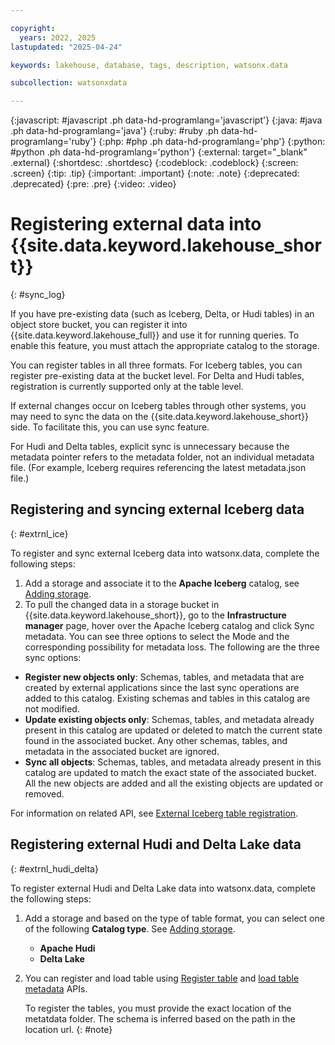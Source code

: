 ```yaml
---

copyright:
  years: 2022, 2025
lastupdated: "2025-04-24"

keywords: lakehouse, database, tags, description, watsonx.data

subcollection: watsonxdata

---
```


{:javascript: #javascript .ph data-hd-programlang='javascript'}
{:java: #java .ph data-hd-programlang='java'}
{:ruby: #ruby .ph data-hd-programlang='ruby'}
{:php: #php .ph data-hd-programlang='php'}
{:python: #python .ph data-hd-programlang='python'}
{:external: target="_blank" .external}
{:shortdesc: .shortdesc}
{:codeblock: .codeblock}
{:screen: .screen}
{:tip: .tip}
{:important: .important}
{:note: .note}
{:deprecated: .deprecated}
{:pre: .pre}
{:video: .video}

# Registering external data into {{site.data.keyword.lakehouse_short}}
{: #sync_log}

If you have pre-existing data (such as Iceberg, Delta, or Hudi tables) in an object store bucket, you can register it into {{site.data.keyword.lakehouse_full}} and use it for running queries. To enable this feature, you must attach the appropriate catalog to the storage.

You can register tables in all three formats. For Iceberg tables, you can register pre-existing data at the bucket level. For Delta and Hudi tables, registration is currently supported only at the table level.

If external changes occur on Iceberg tables through other systems, you may need to sync the data on the {{site.data.keyword.lakehouse_short}} side. To facilitate this, you can use sync feature.

For Hudi and Delta tables, explicit sync is unnecessary because the metadata pointer refers to the metadata folder, not an individual metadata file. (For example, Iceberg requires referencing the latest metadata.json file.)

## Registering and syncing external Iceberg data
{: #extrnl_ice}

To register and sync external Iceberg data into watsonx.data, complete the following steps:

1. Add a storage and associate it to the **Apache Iceberg** catalog, see [Adding storage](/docs/watsonxdata?topic=watsonxdata-reg_bucket).
2. To pull the changed data in a storage bucket in {{site.data.keyword.lakehouse_short}}, go to the **Infrastructure manager** page, hover over the Apache Iceberg catalog and click Sync metadata. You can see three options to select the Mode and the corresponding possibility for metadata loss. The following are the three sync options:

* **Register new objects only**: Schemas, tables, and metadata that are created by external applications since the last sync operations are added to this catalog. Existing schemas and tables in this catalog are not modified.
* **Update existing objects only**: Schemas, tables, and metadata already present in this catalog are updated or deleted to match the current state found in the associated bucket. Any other schemas, tables, and metadata in the associated bucket are ignored.
* **Sync all objects**: Schemas, tables, and metadata already present in this catalog are updated to match the exact state of the associated bucket. All the new objects are added and all the existing objects are updated or removed.

For information on related API, see [External Iceberg table registration](https://cloud.ibm.com/apidocs/watsonxdata-software#update-sync-catalog).

## Registering external Hudi and Delta Lake data
{: #extrnl_hudi_delta}

To register external Hudi and Delta Lake data into watsonx.data, complete the following steps:

1. Add a storage and based on the type of table format, you can select one of the following **Catalog type**. See [Adding storage](/docs/watsonxdata?topic=watsonxdata-reg_bucket).

   - **Apache Hudi**
   - **Delta Lake**
2. You can register and load table using [Register table](https://cloud.ibm.com/apidocs/watsonxdata-software#register-table) and [load table metadata](https://cloud.ibm.com/apidocs/watsonxdata-software#load-table) APIs.

   To register the tables, you must provide the exact location of the metatdata folder. The schema is inferred based on the path in the location url.
   {: #note}
